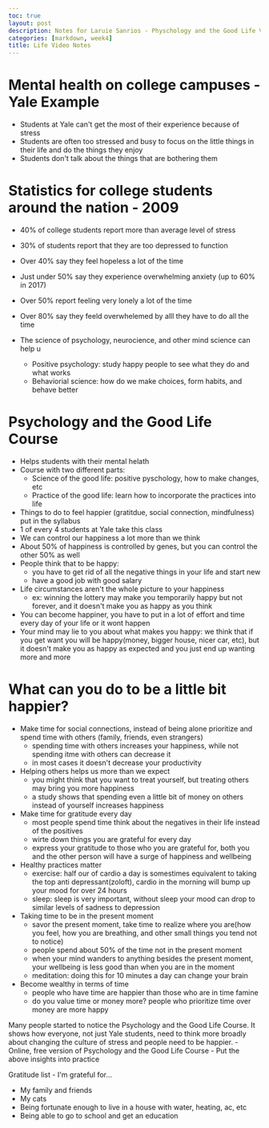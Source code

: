 ```yaml
---
toc: true
layout: post
description: Notes for Laruie Sanrios - Physchology and the Good Life Video
categories: [markdown, week4]
title: Life Video Notes
---
```


# Mental health on college campuses - Yale Example
- Students at Yale can't get the most of their experience because of stress
- Students are often too stressed and busy to focus on the little things in their life and do the things they enjoy
- Students don't talk about the things that are bothering them

# Statistics for college students around the nation - 2009
- 40% of college students report more than average level of stress
- 30% of students report that they are too depressed to function
- Over 40% say they feel hopeless a lot of the time
- Just under 50% say they experience overwhelming anxiety (up to 60% in 2017)
- Over 50% report feeling very lonely a lot of the time
- Over 80% say they feeld overwhelemed by alll they have to do all the time

- The science of psychology, neurocience, and other mind science can help u
    - Positive psychology: study happy people to see what they do and what works
    - Behaviorial science: how do we make choices, form habits, and behave better

# Psychology and the Good Life Course
- Helps students with their mental helath
- Course with two different parts:
    - Science of the good life: positive pyschology, how to make changes, etc
    - Practice of the good life: learn how to incorporate the practices into life
- Things to do to feel happier (gratitdue, social connection, mindfulness) put in the syllabus
- 1 of every 4 students at Yale take this class
- We can control our happiness a lot more than we think
- About 50% of happiness is controlled by genes, but you can control the other 50% as well
- People think that to be happy:
    - you have to get rid of all the negative things in your life and start new
    - have a good job with good salary
- Life circumstances aren't the whole picture to your happiness
    - ex: winning the lottery may make you temporarily happy but not forever, and it doesn't make you as happy as you think
- You can become happiner, you have to put in a lot of effort and time every day of your life or it wont happen
- Your mind may lie to you about what makes you happy: we think that if you get want you will be happy(money, bigger house, nicer car, etc), but it doesn't make you as happy as expected and you just end up wanting more and more


# What can you do to be a little bit happier?
- Make time for social connections, instead of being alone prioritize and spend time with others (family, friends, even strangers)
    - spending time with others increases your happiness, while not spending itme with others can decrease it
    - in most cases it doesn't decrease your productivity
- Helping others helps us more than we expect
    - you might think that you want to treat yourself, but treating others may bring you more happiness
    - a study shows that spending even a little bit of money on others instead of yourself increases happiness
- Make time for gratitude every day
    - most people spend time think about the negatives in their life instead of the positives
    - wirte down things you are grateful for every day
    - express your gratitude to those who you are grateful for, both you and the other person will have a surge of happiness and wellbeing
- Healthy practices matter
    - exercise: half our of cardio a day is somestimes equivalent to taking the top anti depressant(zoloft), cardio in the morning will bump up your mood for over 24 hours
    - sleep: sleep is very important, without sleep your mood can drop to similar levels of sadness to depression
- Taking time to be in the present moment
    - savor the present moment, take time to realize where you are(how you feel, how you are breathing, and other small things you tend not to notice)
    - people spend about 50% of the time not in the present moment
    - when your mind wanders to anything besides the present moment, your wellbeing is less good than when you are in the moment
    - meditation: doing this for 10 minutes a day can change your brain
- Become wealthy in terms of time
    - people who have time are happier than those who are in time famine
    - do you value time or money more? people who prioritize time over money are more happy

Many people started to notice the Psychology and the Good Life Course. It shows how everyone, not just Yale students, need to think more broadly about changing the culture of stress and people need to be happier.
    - Online, free version of Psychology and the Good Life Course
    - Put the above insights into practice




Gratitude list - I'm grateful for...
- My family and friends
- My cats
- Being fortunate enough to live in a house with water, heating, ac, etc
- Being able to go to school and get an education